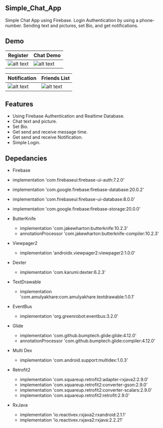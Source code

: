 ## Simple_Chat_App
Simple Chat App using Firebase. Login Authentication by using a phone-number. Sending text and pictures, set Bio, and get notifications.

## Demo
| Register       | Chat Demo      |
|----------------|----------------|
| ![alt text](https://github.com/gabrielmanalu/Simple_Chat_App/blob/master/simpleChatAppsRegis.gif) | ![alt text](https://github.com/gabrielmanalu/Simple_Chat_App/blob/master/simpleChatApps.gif) |

| Notification   | Friends List   |
|----------------|----------------|
| ![alt text](https://github.com/gabrielmanalu/Simple_Chat_App/blob/master/notif.png) | ![alt text](https://github.com/gabrielmanalu/Simple_Chat_App/blob/master/bio.png) |

## Features
- Using Firebase Authentication and Realtime Database.
- Chat text and picture.
- Set Bio.
- Get send and receive message time.
- Get send and receive Notification.
- Simple Login.

## Depedancies
  - Firebase
   - implementation 'com.firebaseui:firebase-ui-auth:7.2.0'
   - implementation 'com.google.firebase:firebase-database:20.0.2'
   - implementation 'com.firebaseui:firebase-ui-database:8.0.0'
   - implementation 'com.google.firebase:firebase-storage:20.0.0'

 - ButterKnife
   - implementation 'com.jakewharton:butterknife:10.2.3'
   - annotationProcessor 'com.jakewharton:butterknife-compiler:10.2.3'

 - Viewpager2
   - implementation 'androidx.viewpager2:viewpager2:1.0.0'

 - Dexter
   - implementation 'com.karumi:dexter:6.2.3'

 - TextDrawable
   - implementation 'com.amulyakhare:com.amulyakhare.textdrawable:1.0.1'

 - EventBus
   - implementation 'org.greenrobot:eventbus:3.2.0'

 - Glide
   - implementation 'com.github.bumptech.glide:glide:4.12.0'
   - annotationProcessor 'com.github.bumptech.glide:compiler:4.12.0'

 - Multi Dex
   - implementation 'com.android.support:multidex:1.0.3'

 - Retrofit2
   - implementation 'com.squareup.retrofit2:adapter-rxjava2:2.9.0'
   - implementation 'com.squareup.retrofit2:converter-gson:2.9.0'
   - implementation 'com.squareup.retrofit2:converter-scalars:2.9.0'
   - implementation 'com.squareup.retrofit2:retrofit:2.9.0'

 - RxJava
   - implementation 'io.reactivex.rxjava2:rxandroid:2.1.1'
   - implementation 'io.reactivex.rxjava2:rxjava:2.2.21'

